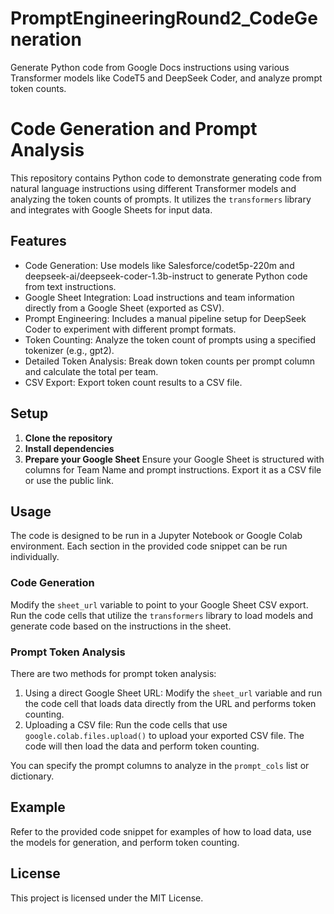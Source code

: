 # PromptEngineeringRound2_CodeGeneration
Generate Python code from Google Docs instructions using various Transformer models like CodeT5 and DeepSeek Coder, and analyze prompt token counts.

# Code Generation and Prompt Analysis

This repository contains Python code to demonstrate generating code from natural language instructions using different Transformer models and analyzing the token counts of prompts. It utilizes the `transformers` library and integrates with Google Sheets for input data.

## Features

*   Code Generation: Use models like Salesforce/codet5p-220m and deepseek-ai/deepseek-coder-1.3b-instruct to generate Python code from text instructions.
*   Google Sheet Integration: Load instructions and team information directly from a Google Sheet (exported as CSV).
*   Prompt Engineering: Includes a manual pipeline setup for DeepSeek Coder to experiment with different prompt formats.
*   Token Counting: Analyze the token count of prompts using a specified tokenizer (e.g., gpt2).
*   Detailed Token Analysis: Break down token counts per prompt column and calculate the total per team.
*   CSV Export: Export token count results to a CSV file.

## Setup

1.  **Clone the repository**
2.  **Install dependencies**
3.  **Prepare your Google Sheet** Ensure your Google Sheet is structured with columns for Team Name and prompt instructions. Export it as a CSV file or use the public link.

## Usage

The code is designed to be run in a Jupyter Notebook or Google Colab environment. Each section in the provided code snippet can be run individually.

### Code Generation

Modify the `sheet_url` variable to point to your Google Sheet CSV export. Run the code cells that utilize the `transformers` library to load models and generate code based on the instructions in the sheet.

### Prompt Token Analysis

There are two methods for prompt token analysis:

1.  Using a direct Google Sheet URL:
    Modify the `sheet_url` variable and run the code cell that loads data directly from the URL and performs token counting.
2.  Uploading a CSV file:
    Run the code cells that use `google.colab.files.upload()` to upload your exported CSV file. The code will then load the data and perform token counting.

You can specify the prompt columns to analyze in the `prompt_cols` list or dictionary.

## Example

Refer to the provided code snippet for examples of how to load data, use the models for generation, and perform token counting.

## License

This project is licensed under the MIT License. 
